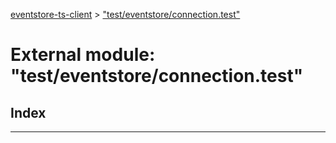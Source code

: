 [eventstore-ts-client](../README.md) > ["test/eventstore/connection.test"](../modules/_test_eventstore_connection_test_.md)

# External module: "test/eventstore/connection.test"

## Index

---

